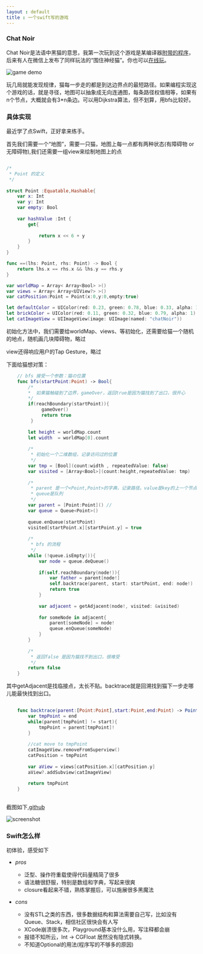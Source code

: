 ```yaml
---
layout : default
title : 一个swift写的游戏
---
```


### Chat Noir

Chat Noir是法语中黑猫的意思，我第一次玩到这个游戏是某编译器[附带的程序](http://docs.racket-lang.org/games/chat-noir.html)，后来有人在微信上发布了同样玩法的“围住神经猫”。你也可以[在线玩](http://www.silvergames.com/circle-the-cat)。

![game demo](http://sae-gif.qiniudn.com/chat_noir_demo.png) 


玩几局就能发现规律，猫每一步走的都是到达边界点的最短路径。如果编程实现这个游戏的话，就是寻径，地图可以抽象成无向连通图，每条路径权值相等，如果有n个节点，大概就会有3*n条边。可以用Dijkstra算法，但不划算，用bfs比较好。

### 具体实现

最近学了点Swift，正好拿来练手。

首先我们需要一个“地图”，需要一只猫，地图上每一点都有两种状态(有障碍物 or 无障碍物),我们还需要一组view来绘制地图上的点

```swift

/*
 * Point 的定义
 */
 
struct Point :Equatable,Hashable{
    var x: Int
    var y: Int
    var empty: Bool
    
    var hashValue :Int {
        get{
            
            return x << 6 + y
        }
    }
}

func ==(lhs: Point, rhs: Point) -> Bool {
    return lhs.x == rhs.x && lhs.y == rhs.y
}

var worldMap = Array< Array<Bool> >()
var views = Array< Array<UIView?> >()
var catPosition:Point = Point(x:0,y:0,empty:true)

let defaultColor = UIColor(red: 0.23, green: 0.78, blue: 0.33, alpha: 1)
let brickColor = UIColor(red: 0.11, green: 0.32, blue: 0.79, alpha: 1)
let catImageView = UIImageView(image: UIImage(named: "chatNoir"))

```

初始化方法中，我们需要给worldMap、views、等初始化，还需要给猫一个随机的地点，随机画几块障碍物，略过

view还得响应用户的Tap Gesture，略过

下面给猫想对策：

```swift
	// bfs 接受一个参数：猫の位置
	func bfs(startPoint:Point) -> Bool{
		/*
		*  如果猫触碰到了边界，gameOver，返回true是因为猫找到了出口，很开心
		*/
		if(reachBoundary(startPoint)){
			 gameOver()
			 return true
		 }
       
        let height = worldMap.count
        let width  = worldMap[0].count
        
		/*
		 * 初始化一个二维数组，记录访问过的位置
		 */
        var tmp = [Bool](count:width , repeatedValue: false)
        var visited = [Array<Bool>](count:height,repeatedValue: tmp)
        
		/*
		 * parent 是一个<Point,Point>的字典，记录路径。value是key的上一个节点
		 * queue是队列
	     */
        var parent = [Point:Point]() //
        var queue = Queue<Point>()
        
        queue.enQueue(startPoint)
        visited[startPoint.x][startPoint.y] = true
        
		/*
		 * bfs 的流程
		 */
        while (!queue.isEmpty()){
            var node = queue.deQueue()
            
            if(self.reachBoundary(node!)){
                var father = parent[node!]
                self.backtrace(parent, start: startPoint, end: node!)
                return true
            }
        
            var adjacent = getAdjacent(node!, visited: &visited)
            
            for someNode in adjacent{
                parent[someNode] = node!
                queue.enQueue(someNode)
            }
        }
		
		/*
		 * 返回false 是因为猫找不到出口，很难受
		 */
        return false
    }

```

其中getAdjacent是找临接点，太长不贴。backtrace就是回溯找到猫下一步走哪儿能最快找到出口。

```swift
	
	func backtrace(parent:[Point:Point],start:Point,end:Point) -> Point {
        var tmpPoint = end
        while(parent[tmpPoint] != start){
            tmpPoint = parent[tmpPoint]!
        }
		
        //cat move to tmpPoint
        catImageView.removeFromSuperview()
        catPosition = tmpPoint
        
        var aView = views[catPosition.x][catPosition.y]
        aView?.addSubview(catImageView)
        
        return tmpPoint
    }
	
```

截图如下,[github](https://github.com/RRanddom/ChatNoir)

![screenshot](http://sae-gif.qiniudn.com/game_screen_shot.png)

### Swift怎么样

初体验，感受如下

* _pros_
	* 泛型、操作符重载使得代码量精简了很多
	* 语法糖很舒服，特别是数组和字典，写起来很爽
	* closure看起来不错，熟练掌握后，可以施展很多黑魔法

* _cons_
	* 没有STL之类的东西，很多数据结构和算法需要自己写，比如没有Queue、Stack，相信社区很快会有人写
	* XCode崩溃很多次，Playground基本没什么用，写注释都会崩
	* 报错不知所云，Int -> CGFloat 居然没有隐式转换。
	* 不知道Optional的用法(程序写的不够多的原因)

